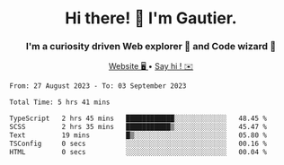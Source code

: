 <h1 align="center">Hi there! 👋 I'm Gautier.</h1>
<h3 align="center">I'm a curiosity driven Web explorer 🚀 and Code wizard 🧙</h3>

<p align="center">
  <a href="https://xisabla.github.io/">Website 🖥️ </a> •
  <a href="mailto:xisabla.dev@gmail.com">Say hi ! ✉️</a>
</p>

<!--START_SECTION:waka-->

```txt
From: 27 August 2023 - To: 03 September 2023

Total Time: 5 hrs 41 mins

TypeScript   2 hrs 45 mins   ████████████░░░░░░░░░░░░░   48.45 %
SCSS         2 hrs 35 mins   ███████████▒░░░░░░░░░░░░░   45.47 %
Text         19 mins         █▒░░░░░░░░░░░░░░░░░░░░░░░   05.80 %
TSConfig     0 secs          ░░░░░░░░░░░░░░░░░░░░░░░░░   00.16 %
HTML         0 secs          ░░░░░░░░░░░░░░░░░░░░░░░░░   00.04 %
```

<!--END_SECTION:waka-->
